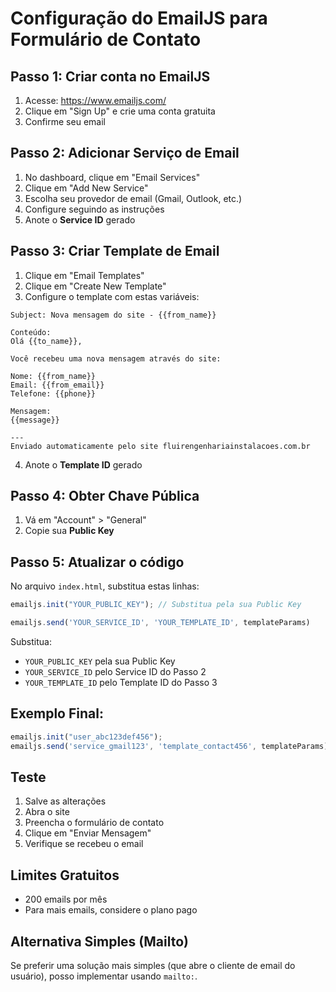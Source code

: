 # Configuração do EmailJS para Formulário de Contato

## Passo 1: Criar conta no EmailJS

1. Acesse: https://www.emailjs.com/
2. Clique em "Sign Up" e crie uma conta gratuita
3. Confirme seu email

## Passo 2: Adicionar Serviço de Email

1. No dashboard, clique em "Email Services"
2. Clique em "Add New Service"
3. Escolha seu provedor de email (Gmail, Outlook, etc.)
4. Configure seguindo as instruções
5. Anote o **Service ID** gerado

## Passo 3: Criar Template de Email

1. Clique em "Email Templates"
2. Clique em "Create New Template"
3. Configure o template com estas variáveis:

```
Subject: Nova mensagem do site - {{from_name}}

Conteúdo:
Olá {{to_name}},

Você recebeu uma nova mensagem através do site:

Nome: {{from_name}}
Email: {{from_email}}
Telefone: {{phone}}

Mensagem:
{{message}}

---
Enviado automaticamente pelo site fluirengenhariainstalacoes.com.br
```

4. Anote o **Template ID** gerado

## Passo 4: Obter Chave Pública

1. Vá em "Account" > "General"
2. Copie sua **Public Key**

## Passo 5: Atualizar o código

No arquivo `index.html`, substitua estas linhas:

```javascript
emailjs.init("YOUR_PUBLIC_KEY"); // Substitua pela sua Public Key
```

```javascript
emailjs.send('YOUR_SERVICE_ID', 'YOUR_TEMPLATE_ID', templateParams)
```

Substitua:
- `YOUR_PUBLIC_KEY` pela sua Public Key
- `YOUR_SERVICE_ID` pelo Service ID do Passo 2
- `YOUR_TEMPLATE_ID` pelo Template ID do Passo 3

## Exemplo Final:

```javascript
emailjs.init("user_abc123def456"); 
emailjs.send('service_gmail123', 'template_contact456', templateParams)
```

## Teste

1. Salve as alterações
2. Abra o site
3. Preencha o formulário de contato
4. Clique em "Enviar Mensagem"
5. Verifique se recebeu o email

## Limites Gratuitos

- 200 emails por mês
- Para mais emails, considere o plano pago

## Alternativa Simples (Mailto)

Se preferir uma solução mais simples (que abre o cliente de email do usuário), posso implementar usando `mailto:`.
